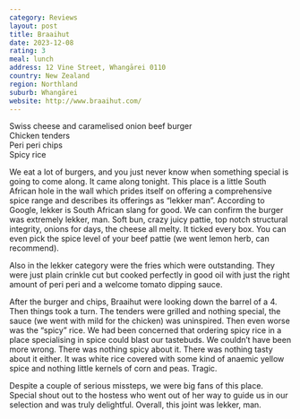 ```yaml
---
category: Reviews
layout: post
title: Braaihut
date: 2023-12-08
rating: 3
meal: lunch
address: 12 Vine Street, Whangārei 0110
country: New Zealand
region: Northland
suburb: Whangārei
website: http://www.braaihut.com/
---
```

Swiss cheese and caramelised onion beef burger  
Chicken tenders  
Peri peri chips  
Spicy rice  

We eat a lot of burgers, and you just never know when something special is going to come along. It came along tonight. This place is a little South African hole in the wall which prides itself on offering a comprehensive spice range and describes its offerings as “lekker man”. According to Google, lekker is South African slang for good. We can confirm the burger was extremely lekker, man. Soft bun, crazy juicy pattie, top notch structural integrity, onions for days, the cheese all melty. It ticked every box. You can even pick the spice level of your beef pattie (we went lemon herb, can recommend). 

Also in the lekker category were the fries which were outstanding. They were just plain crinkle cut but cooked perfectly in good oil with just the right amount of peri peri and a welcome tomato dipping sauce. 

After the burger and chips, Braaihut were looking down the barrel of a 4. Then things took a turn. The tenders were grilled and nothing special, the sauce (we went with mild for the chicken) was uninspired. Then even worse was the “spicy” rice. We had been concerned that ordering spicy rice in a place specialising in spice could blast our tastebuds. We couldn’t have been more wrong. There was nothing spicy about it. There was nothing tasty about it either. It was white rice covered with some kind of anaemic yellow spice and nothing little kernels of corn and peas. Tragic. 

Despite a couple of serious missteps, we were big fans of this place. Special shout out to the hostess who went out of her way to guide us in our selection and was truly delightful. Overall, this joint was lekker, man. 
